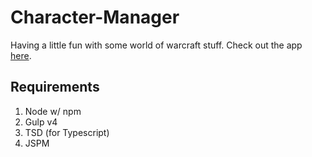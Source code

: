 # Character-Manager
Having a little fun with some world of warcraft stuff. Check out the app [here](https://character-manager.herokuapp.com/).

## Requirements
1. Node w/ npm
2. Gulp v4
3. TSD (for Typescript)
4. JSPM